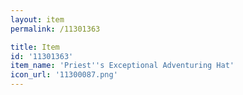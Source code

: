 ```yaml
---
layout: item
permalink: /11301363

title: Item
id: '11301363'
item_name: 'Priest''s Exceptional Adventuring Hat'
icon_url: '11300087.png'
---
```

